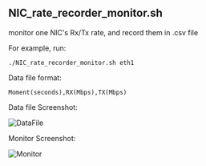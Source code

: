 ## NIC_rate_recorder_monitor.sh

monitor one NIC's Rx/Tx rate, and record them in .csv file

For example, run: 

    ./NIC_rate_recorder_monitor.sh eth1

Data file format:

    Moment(seconds),RX(Mbps),TX(Mbps)

Data file Screenshot:

![DataFile](https://github.com/MaoJianwei/SDN_Scripts/raw/master/aux_picture/NIC_Rx_Tx_recorder.png)

Monitor Screenshot:

![Monitor](https://github.com/MaoJianwei/SDN_Scripts/raw/master/aux_picture/NIC_Rx_Tx_monitor.png)
